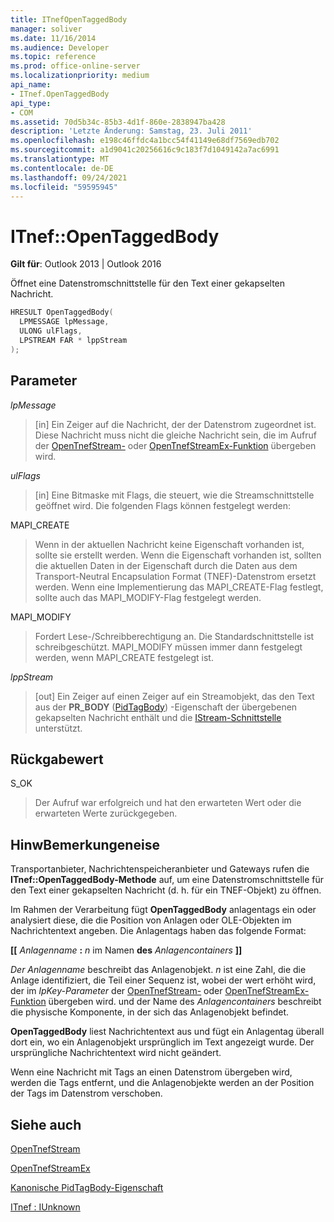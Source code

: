 ```yaml
---
title: ITnefOpenTaggedBody
manager: soliver
ms.date: 11/16/2014
ms.audience: Developer
ms.topic: reference
ms.prod: office-online-server
ms.localizationpriority: medium
api_name:
- ITnef.OpenTaggedBody
api_type:
- COM
ms.assetid: 70d5b34c-85b3-4d1f-860e-2838947ba428
description: 'Letzte Änderung: Samstag, 23. Juli 2011'
ms.openlocfilehash: e198c46ffdc4a1bcc54f41149e68df7569edb702
ms.sourcegitcommit: a1d9041c20256616c9c183f7d1049142a7ac6991
ms.translationtype: MT
ms.contentlocale: de-DE
ms.lasthandoff: 09/24/2021
ms.locfileid: "59595945"
---
```

# <a name="itnefopentaggedbody"></a>ITnef::OpenTaggedBody

  
  
**Gilt für**: Outlook 2013 | Outlook 2016 
  
Öffnet eine Datenstromschnittstelle für den Text einer gekapselten Nachricht.
  
```cpp
HRESULT OpenTaggedBody(
  LPMESSAGE lpMessage,
  ULONG ulFlags,
  LPSTREAM FAR * lppStream
);
```

## <a name="parameters"></a>Parameter

 _lpMessage_
  
> [in] Ein Zeiger auf die Nachricht, der der Datenstrom zugeordnet ist. Diese Nachricht muss nicht die gleiche Nachricht sein, die im Aufruf der [OpenTnefStream-](opentnefstream.md) oder [OpenTnefStreamEx-Funktion](opentnefstreamex.md) übergeben wird. 
    
 _ulFlags_
  
> [in] Eine Bitmaske mit Flags, die steuert, wie die Streamschnittstelle geöffnet wird. Die folgenden Flags können festgelegt werden:
    
MAPI_CREATE 
  
> Wenn in der aktuellen Nachricht keine Eigenschaft vorhanden ist, sollte sie erstellt werden. Wenn die Eigenschaft vorhanden ist, sollten die aktuellen Daten in der Eigenschaft durch die Daten aus dem Transport-Neutral Encapsulation Format (TNEF)-Datenstrom ersetzt werden. Wenn eine Implementierung das MAPI_CREATE-Flag festlegt, sollte auch das MAPI_MODIFY-Flag festgelegt werden.
    
MAPI_MODIFY 
  
> Fordert Lese-/Schreibberechtigung an. Die Standardschnittstelle ist schreibgeschützt. MAPI_MODIFY müssen immer dann festgelegt werden, wenn MAPI_CREATE festgelegt ist.
    
 _lppStream_
  
> [out] Ein Zeiger auf einen Zeiger auf ein Streamobjekt, das den Text aus der **PR_BODY** ([PidTagBody](pidtagbody-canonical-property.md)) -Eigenschaft der übergebenen gekapselten Nachricht enthält und die [IStream-Schnittstelle](https://docs.microsoft.com/windows/desktop/api/objidl/nn-objidl-istream) unterstützt. 
    
## <a name="return-value"></a>Rückgabewert

S_OK 
  
> Der Aufruf war erfolgreich und hat den erwarteten Wert oder die erwarteten Werte zurückgegeben.
    
## <a name="remarks"></a>HinwBemerkungeneise

Transportanbieter, Nachrichtenspeicheranbieter und Gateways rufen die **ITnef::OpenTaggedBody-Methode** auf, um eine Datenstromschnittstelle für den Text einer gekapselten Nachricht (d. h. für ein TNEF-Objekt) zu öffnen. 
  
Im Rahmen der Verarbeitung fügt **OpenTaggedBody** anlagentags ein oder analysiert diese, die die Position von Anlagen oder OLE-Objekten im Nachrichtentext angeben. Die Anlagentags haben das folgende Format: 
  
 **[[** _Anlagenname_ **:** _n_ im Namen **des** _Anlagencontainers_ **]]**
  
 _Der Anlagenname_ beschreibt das Anlagenobjekt.  _n_ ist eine Zahl, die die Anlage identifiziert, die Teil einer Sequenz ist, wobei der wert erhöht wird, der im  _lpKey-Parameter_ der [OpenTnefStream-](opentnefstream.md) oder [OpenTnefStreamEx-Funktion](opentnefstreamex.md) übergeben wird. und der Name des  _Anlagencontainers_ beschreibt die physische Komponente, in der sich das Anlagenobjekt befindet. 
  
 **OpenTaggedBody** liest Nachrichtentext aus und fügt ein Anlagentag überall dort ein, wo ein Anlagenobjekt ursprünglich im Text angezeigt wurde. Der ursprüngliche Nachrichtentext wird nicht geändert. 
  
Wenn eine Nachricht mit Tags an einen Datenstrom übergeben wird, werden die Tags entfernt, und die Anlagenobjekte werden an der Position der Tags im Datenstrom verschoben.
  
## <a name="see-also"></a>Siehe auch



[OpenTnefStream](opentnefstream.md)
  
[OpenTnefStreamEx](opentnefstreamex.md)
  
[Kanonische PidTagBody-Eigenschaft](pidtagbody-canonical-property.md)
  
[ITnef : IUnknown](itnefiunknown.md)

